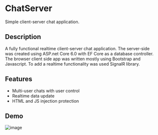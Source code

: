 # ChatServer
Simple client-server chat application.

## Description
A fully functional realtime client-server chat application. The server-side was created using ASP.net Core 6.0 with EF Core as a database controller.
The browser client side app was written mostly using Bootstrap and Javascript.
To add a realtime functionality was used SignalR library.

## Features
- Multi-user chats with user control
- Realtime data update
- HTML and JS injection protection

## Demo
![image](https://github.com/danilonok/ChatServer/assets/80970960/47358e6a-b890-4c8b-b644-ae341494ab7f)
